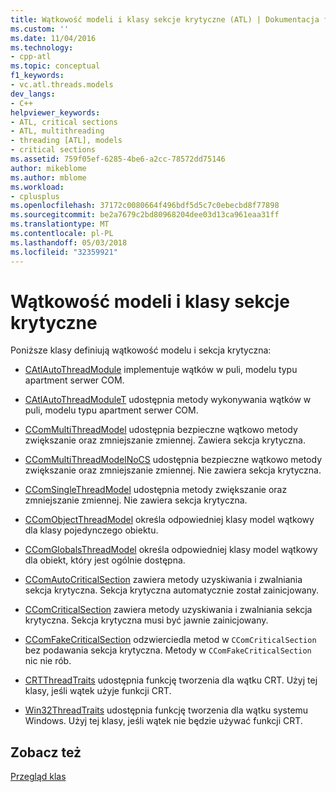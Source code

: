 ```yaml
---
title: Wątkowość modeli i klasy sekcje krytyczne (ATL) | Dokumentacja firmy Microsoft
ms.custom: ''
ms.date: 11/04/2016
ms.technology:
- cpp-atl
ms.topic: conceptual
f1_keywords:
- vc.atl.threads.models
dev_langs:
- C++
helpviewer_keywords:
- ATL, critical sections
- ATL, multithreading
- threading [ATL], models
- critical sections
ms.assetid: 759f05ef-6285-4be6-a2cc-78572dd75146
author: mikeblome
ms.author: mblome
ms.workload:
- cplusplus
ms.openlocfilehash: 37172c0080664f496bdf5d5c7c0ebecbd8f77898
ms.sourcegitcommit: be2a7679c2bd80968204dee03d13ca961eaa31ff
ms.translationtype: MT
ms.contentlocale: pl-PL
ms.lasthandoff: 05/03/2018
ms.locfileid: "32359921"
---
```

# <a name="threading-models-and-critical-sections-classes"></a>Wątkowość modeli i klasy sekcje krytyczne
Poniższe klasy definiują wątkowość modelu i sekcja krytyczna:  
  
-   [CAtlAutoThreadModule](../atl/reference/catlautothreadmodule-class.md) implementuje wątków w puli, modelu typu apartment serwer COM.  
  
-   [CAtlAutoThreadModuleT](../atl/reference/catlautothreadmodulet-class.md) udostępnia metody wykonywania wątków w puli, modelu typu apartment serwer COM.  
  
-   [CComMultiThreadModel](../atl/reference/ccommultithreadmodel-class.md) udostępnia bezpieczne wątkowo metody zwiększanie oraz zmniejszanie zmiennej. Zawiera sekcja krytyczna.  
  
-   [CComMultiThreadModelNoCS](../atl/reference/ccommultithreadmodelnocs-class.md) udostępnia bezpieczne wątkowo metody zwiększanie oraz zmniejszanie zmiennej. Nie zawiera sekcja krytyczna.  
  
-   [CComSingleThreadModel](../atl/reference/ccomsinglethreadmodel-class.md) udostępnia metody zwiększanie oraz zmniejszanie zmiennej. Nie zawiera sekcja krytyczna.  
  
-   [CComObjectThreadModel](../atl/reference/atl-typedefs.md#ccomobjectthreadmodel) określa odpowiedniej klasy model wątkowy dla klasy pojedynczego obiektu.  
  
-   [CComGlobalsThreadModel](../atl/reference/atl-typedefs.md#ccomglobalsthreadmodel) określa odpowiedniej klasy model wątkowy dla obiekt, który jest ogólnie dostępna.  
  
-   [CComAutoCriticalSection](../atl/reference/ccomautocriticalsection-class.md) zawiera metody uzyskiwania i zwalniania sekcja krytyczna. Sekcja krytyczna automatycznie został zainicjowany.  
  
-   [CComCriticalSection](../atl/reference/ccomcriticalsection-class.md) zawiera metody uzyskiwania i zwalniania sekcja krytyczna. Sekcja krytyczna musi być jawnie zainicjowany.  
  
-   [CComFakeCriticalSection](../atl/reference/ccomfakecriticalsection-class.md) odzwierciedla metod w `CComCriticalSection` bez podawania sekcja krytyczna. Metody w `CComFakeCriticalSection` nic nie rób.  
  
-   [CRTThreadTraits](../atl/reference/crtthreadtraits-class.md) udostępnia funkcję tworzenia dla wątku CRT. Użyj tej klasy, jeśli wątek użyje funkcji CRT.  
  
-   [Win32ThreadTraits](../atl/reference/win32threadtraits-class.md) udostępnia funkcję tworzenia dla wątku systemu Windows. Użyj tej klasy, jeśli wątek nie będzie używać funkcji CRT.  
  
## <a name="see-also"></a>Zobacz też  
 [Przegląd klas](../atl/atl-class-overview.md)

